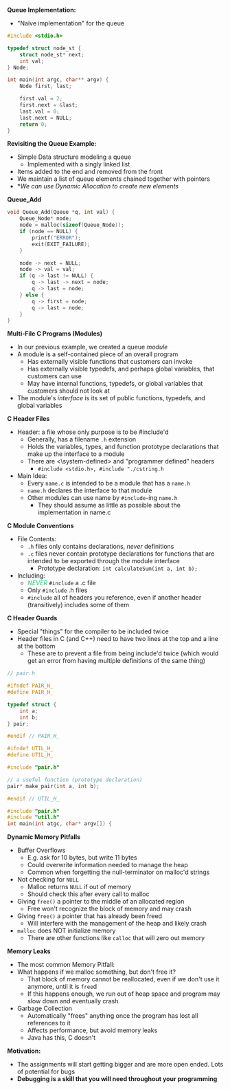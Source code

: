 **Queue Implementation:**
- "Naïve implementation" for the queue
```C
#include <stdio.h>

typedef struct node_st {
	struct node_st* next;
	int val;
} Node;

int main(int argc, char** argv) {
	Node first, last;

	first.val = 2;
	first.next = &last;
	last.val = 0;
	last.next = NULL;
	return 0;
}
```

**Revisiting the Queue Example:**
- Simple Data structure modeling a queue
	- Implemented with a singly linked list
- Items added to the end and removed from the front
- We maintain a list of queue elements chained together with pointers
- **We can use Dynamic Allocation to create new elements*

**Queue_Add**
```C
void Queue_Add(Queue *q, int val) {
	Queue_Node* node;
	node = malloc(sizeof(Queue_Node));
	if (node == NULL) {
		printf("ERROR");
		exit(EXIT_FAILURE);
	}

	node -> next = NULL;
	node -> val = val;
	if (q -> last != NULL) {
		q -> last -> next = node;
		q -> last = node;
	} else {
		q -> first = node;
		q -> last = node;
	}
}
```

**Multi-File C Programs (Modules)**
- In our previous example, we created a queue *module*
- A module is a self-contained piece of an overall program
	- Has externally visible functions that customers can invoke
	- Has externally visible typedefs, and perhaps global variables, that customers can use
	- May have internal functions, typedefs, or global variables that customers should not look at
- The module's *interface* is its set of public functions, typedefs, and global variables

**C Header Files**
- Header: a file whose only purpose is to be \#include'd
	- Generally, has a filename `.h` extension
	- Holds the variables, types, and function prototype declarations that make up the interface to a module
	- There are <\system-defined> and "programmer defined" headers
		- `#include <stdio.h>, #include "./cstring.h`
- Main Idea:
	- Every `name.c` is intended to be a module that has a `name.h`
	- `name.h` declares the interface to that module
	- Other modules can use name by `#include`-ing `name.h`
		- They should assume as little as possible about the implementation in name.c

**C Module Conventions**
- File Contents:
	- `.h` files only contains declarations, *never* definitions
	- `.c` files never contain prototype declarations for functions that are intended to be exported through the module interface
		- Prototype declaration: `int calculateSum(int a, int b);`
- Including:
	- *<font color="#2DC26B">NEVER</font>* `#include` a .c file
	- Only `#include` .h files
	- `#include` all of headers you reference, even if another header (transitively) includes some of them

**C Header Guards**
- Special "things" for the compiler to be included twice
- Header files in C (and C++) need to have two lines at the top and a line at the bottom
	- These are to prevent a file from being include'd twice (which would get an error from having multiple definitions of the same thing)
```C
// pair.h

#ifndef PAIR_H_
#define PAIR_H_

typedef struct {
	int a;
	int b;
} pair;

#endif // PAIR_H_
```

```C
#ifndef UTIL_H_
#define UTIL_H_

#include "pair.h"

// a useful function (prototype declaration)
pair* make_pair(int a, int b);

#endif // UTIL_H_
```

```C
#include "pair.h"
#include "util.h"
int main(int atgc, char* argv[]) {
```

**Dynamic Memory Pitfalls**
- Buffer Overflows
	- E.g. ask for 10 bytes, but write 11 bytes
	- Could overwrite information needed to manage the heap
	- Common when forgetting the null-terminator on malloc'd strings
- Not checking for `NULL`
	- Malloc returns `NULL` if out of memory
	- Should check this after every call to malloc
- Giving `free()` a pointer to the middle of an allocated region
	- Free won't recognize the block of memory and may crash
- Giving `free()` a pointer that has already been freed
	- Will interfere with the management of the heap and likely crash
- `malloc` does NOT initialize memory
	- There are other functions like `calloc` that will zero out memory

**Memory Leaks**
- The most common Memory Pitfall:
- What happens if we malloc something, but don't free it?
	- That block of memory cannot be reallocated, even if we don't use it anymore, until it is `free`d
	- If this happens enough, we run out of heap space and program may slow down and eventually crash
- Garbage Collection
	- Automatically "frees" anything once the program has lost all references to it
	- Affects performance, but avoid memory leaks
	- Java has this, C doesn't

**Motivation:**
- The assignments will start getting bigger and are more open ended. Lots of potential for bugs
- **Debugging is a skill that you will need throughout your programming**